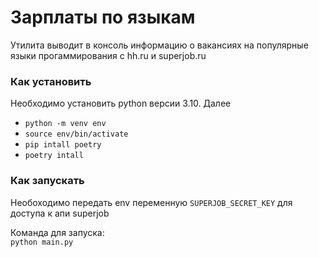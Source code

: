 # Зарплаты по языкам
Утилита выводит в консоль информацию о вакансиях на популярные языки прогаммирования с hh.ru и superjob.ru

### Как установить

Необходимо установить python версии 3.10. Далее
* ```python -m venv env```
* ```source env/bin/activate```
* ```pip intall poetry```
* ```poetry intall```

### Как запускать
Необоходимо передать env переменную ```SUPERJOB_SECRET_KEY``` для доступа к апи superjob

Команда для запуска: <br>
```python main.py```
